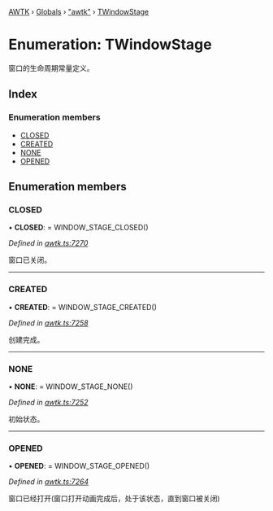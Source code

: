 [AWTK](../README.md) › [Globals](../globals.md) › ["awtk"](../modules/_awtk_.md) › [TWindowStage](_awtk_.twindowstage.md)

# Enumeration: TWindowStage

窗口的生命周期常量定义。

## Index

### Enumeration members

* [CLOSED](_awtk_.twindowstage.md#closed)
* [CREATED](_awtk_.twindowstage.md#created)
* [NONE](_awtk_.twindowstage.md#none)
* [OPENED](_awtk_.twindowstage.md#opened)

## Enumeration members

###  CLOSED

• **CLOSED**: =  WINDOW_STAGE_CLOSED()

*Defined in [awtk.ts:7270](https://github.com/zlgopen/awtk-binding/blob/2f56731/tools/code_gen/js/output/awtk.ts#L7270)*

窗口已关闭。

___

###  CREATED

• **CREATED**: =  WINDOW_STAGE_CREATED()

*Defined in [awtk.ts:7258](https://github.com/zlgopen/awtk-binding/blob/2f56731/tools/code_gen/js/output/awtk.ts#L7258)*

创建完成。

___

###  NONE

• **NONE**: =  WINDOW_STAGE_NONE()

*Defined in [awtk.ts:7252](https://github.com/zlgopen/awtk-binding/blob/2f56731/tools/code_gen/js/output/awtk.ts#L7252)*

初始状态。

___

###  OPENED

• **OPENED**: =  WINDOW_STAGE_OPENED()

*Defined in [awtk.ts:7264](https://github.com/zlgopen/awtk-binding/blob/2f56731/tools/code_gen/js/output/awtk.ts#L7264)*

窗口已经打开(窗口打开动画完成后，处于该状态，直到窗口被关闭)
